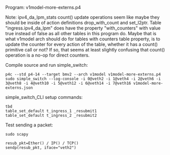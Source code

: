 Program: v1model-more-externs.p4

Note: ipv4_da_lpm_stats count() update operations seem like maybe they
should be inside of action definitions drop_with_count and set_l2ptr.
Table "ingress.ipv4_da_lpm" does have the property "with_counters"
with value true instead of false as all other tables in this program
do.  Maybe that is what v1model arch should do for tables with
counters table property, is to update the counter for every action of
the table, whether it has a count() primitive call or not?  If so,
that seems at least slightly confusing that count() operation is a
no-op for direct counters.

Compile source and run simple_switch:
```
p4c --std p4-14 --target bmv2 --arch v1model v1model-more-externs.p4
sudo simple_switch --log-console -i 0@veth2 -i 1@veth4 -i 2@veth6 -i 3@veth8 -i 4@veth10 -i 5@veth12 -i 6@veth14 -i 7@veth16 v1model-more-externs.json
```

simple_switch_CLI setup commands:
```
tbd
table_set_default t_ingress_1 _resubmit1
table_set_default t_ingress_2 _resubmit2
```

Test sending a packet:

```
sudo scapy

resub_pkt=Ether() / IP() / TCP()
sendp(resub_pkt, iface="veth2")
```
